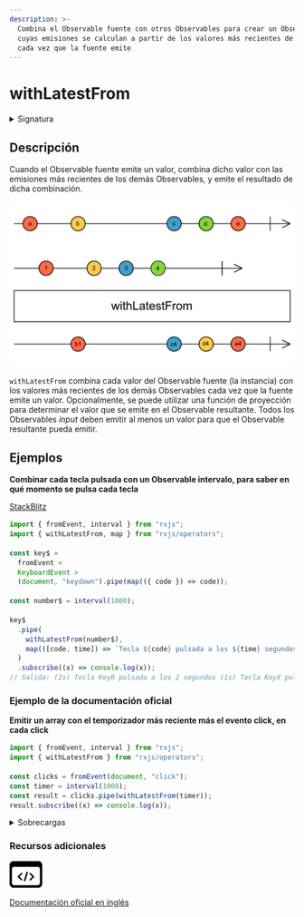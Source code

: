 ```yaml
---
description: >-
  Combina el Observable fuente con otros Observables para crear un Observable
  cuyas emisiones se calculan a partir de los valores más recientes de cada uno,
  cada vez que la fuente emite
---
```


# withLatestFrom

<details>

<summary>Signatura</summary>

#### Firma

`withLatestFrom<T, R>(...args: any[]): OperatorFunction<T, R>`

#### Parámetros

#### Retorna

`OperatorFunction<T, R>`: Un Observable de valores proyectados de cada Observable _input_, o un array de los valores más recientes de cada Observable _input_.

</details>

## Descripción

Cuando el Observable fuente emite un valor, combina dicho valor con las emisiones más recientes de los demás Observables, y emite el resultado de dicha combinación.

![Diagrama de canicas del operador withLatestFrom](assets/images/marble-diagrams/join-creation/withLatestFrom.png)

`withLatestFrom` combina cada valor del Observable fuente (la instancia) con los valores más recientes de los demás Observables cada vez que la fuente emite un valor. Opcionalmente, se puede utilizar una función de proyección para determinar el valor que se emite en el Observable resultante. Todos los Observables _input_ deben emitir al menos un valor para que el Observable resultante pueda emitir.

## Ejemplos

**Combinar cada tecla pulsada con un Observable intervalo, para saber en qué momento se pulsa cada tecla**

[StackBlitz](https://stackblitz.com/edit/docu-rxjs-withlatestfrom?file=index.ts)

```javascript
import { fromEvent, interval } from "rxjs";
import { withLatestFrom, map } from "rxjs/operators";

const key$ =
  fromEvent <
  KeyboardEvent >
  (document, "keydown").pipe(map(({ code }) => code));

const number$ = interval(1000);

key$
  .pipe(
    withLatestFrom(number$),
    map(([code, time]) => `Tecla ${code} pulsada a los ${time} segundos`)
  )
  .subscribe((x) => console.log(x));
// Salida: (2s) Tecla KeyR pulsada a los 2 segundos (1s) Tecla KeyX pulsada a los 3 segundos...
```

### Ejemplo de la documentación oficial

**Emitir un array con el temporizador más reciente más el evento click, en cada click**

```javascript
import { fromEvent, interval } from "rxjs";
import { withLatestFrom } from "rxjs/operators";

const clicks = fromEvent(document, "click");
const timer = interval(1000);
const result = clicks.pipe(withLatestFrom(timer));
result.subscribe((x) => console.log(x));
```

<details>

<summary>Sobrecargas</summary>

#### Firma

`withLatestFrom(project: (v1: T) => R): OperatorFunction<T, R>`

#### Parámetros

#### Retorna

`OperatorFunction<T, R>`

#### Firma

`withLatestFrom(source2: O2, project: (v1: T, v2: ObservedValueOf<O2>) => R): OperatorFunction<T, R>`

#### Parámetros

#### Retorna

`OperatorFunction<T, R>`

#### Firma

`withLatestFrom(v2: O2, v3: O3, project: (v1: T, v2: ObservedValueOf<O2>, v3: ObservedValueOf<O3>) => R): OperatorFunction<T, R>`

#### Parámetros

#### Retorna

`OperatorFunction<T, R>`

#### Firma

`withLatestFrom(v2: O2, v3: O3, v4: O4, project: (v1: T, v2: ObservedValueOf<O2>, v3: ObservedValueOf<O3>, v4: ObservedValueOf<O4>) => R): OperatorFunction<T, R>`

#### Parámetros

#### Retorna

`OperatorFunction<T, R>`

#### Firma

`withLatestFrom(v2: O2, v3: O3, v4: O4, v5: O5, project: (v1: T, v2: ObservedValueOf<O2>, v3: ObservedValueOf<O3>, v4: ObservedValueOf<O4>, v5: ObservedValueOf<O5>) => R): OperatorFunction<T, R>`

#### Parámetros

#### Retorna

`OperatorFunction<T, R>`

#### Firma

`withLatestFrom(v2: O2, v3: O3, v4: O4, v5: O5, v6: O6, project: (v1: T, v2: ObservedValueOf<O2>, v3: ObservedValueOf<O3>, v4: ObservedValueOf<O4>, v5: ObservedValueOf<O5>, v6: ObservedValueOf<O6>) => R): OperatorFunction<T, R>`

#### Parámetros

#### Retorna

`OperatorFunction<T, R>`

#### Firma

`withLatestFrom(source2: O2): OperatorFunction<T, [T, ObservedValueOf<O2>]>`

#### Parámetros

#### Retorna

`OperatorFunction<T, [T, ObservedValueOf<O2>]>`

#### Firma

`withLatestFrom(v2: O2, v3: O3): OperatorFunction<T, [T, ObservedValueOf<O2>, ObservedValueOf<O3>]>`

#### Parámetros

#### Retorna

`OperatorFunction<T, [T, ObservedValueOf<O2>, ObservedValueOf<O3>]>`

#### Firma

`withLatestFrom(v2: O2, v3: O3, v4: O4): OperatorFunction<T, [T, ObservedValueOf<O2>, ObservedValueOf<O3>, ObservedValueOf<O4>]>`

#### Parámetros

#### Retorna

`OperatorFunction<T, [T, ObservedValueOf<O2>, ObservedValueOf<O3>, ObservedValueOf<O4>]>`

#### Firma

`withLatestFrom(v2: O2, v3: O3, v4: O4, v5: O5): OperatorFunction<T, [T, ObservedValueOf<O2>, ObservedValueOf<O3>, ObservedValueOf<O4>, ObservedValueOf<O5>]>`

#### Parámetros

#### Retorna

`OperatorFunction<T, [T, ObservedValueOf<O2>, ObservedValueOf<O3>, ObservedValueOf<O4>, ObservedValueOf<O5>]>`

#### Firma

`withLatestFrom(v2: O2, v3: O3, v4: O4, v5: O5, v6: O6): OperatorFunction<T, [T, ObservedValueOf<O2>, ObservedValueOf<O3>, ObservedValueOf<O4>, ObservedValueOf<O5>, ObservedValueOf<O6>]>`

#### Parámetros

#### Retorna

`OperatorFunction<T, [T, ObservedValueOf<O2>, ObservedValueOf<O3>, ObservedValueOf<O4>, ObservedValueOf<O5>, ObservedValueOf<O6>]>`

#### Firma

`withLatestFrom(...observables: any[]): OperatorFunction<T, R>`

#### Parámetros

#### Retorna

`OperatorFunction<T, R>`

#### Firma

`withLatestFrom(array: any[]): OperatorFunction<T, R>`

#### Parámetros

#### Retorna

`OperatorFunction<T, R>`

#### Firma

`withLatestFrom(array: any[], project: (...values: any[]) => R): OperatorFunction<T, R>`

#### Parámetros

#### Retorna

`OperatorFunction<T, R>`

</details>

### Recursos adicionales

[![Source code](assets/icons/source-code.png)](https://github.com/ReactiveX/rxjs/blob/master/src/internal/operators/withLatestFrom.ts)

[Documentación oficial en inglés](https://rxjs.dev/api/operators/withLatestFrom)
